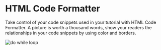 # HTML Code Formatter

Take control of your code snippets used in your tutorial with HTML Code Formatter.
A picture is worth a thousand words, show your readers the relationships in your code snippets by using color and borders.

![do while loop](https://user-images.githubusercontent.com/35147263/50860681-6cc78200-134b-11e9-819e-7f17a2ed1e14.PNG)
